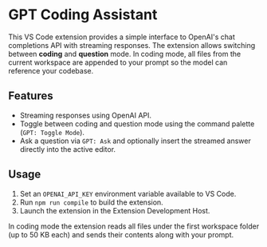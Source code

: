 # GPT Coding Assistant

This VS Code extension provides a simple interface to OpenAI's chat completions API with streaming responses. The extension allows switching between **coding** and **question** mode. In coding mode, all files from the current workspace are appended to your prompt so the model can reference your codebase.

## Features

- Streaming responses using OpenAI API.
- Toggle between coding and question mode using the command palette (`GPT: Toggle Mode`).
- Ask a question via `GPT: Ask` and optionally insert the streamed answer directly into the active editor.

## Usage

1. Set an `OPENAI_API_KEY` environment variable available to VS Code.
2. Run `npm run compile` to build the extension.
3. Launch the extension in the Extension Development Host.

In coding mode the extension reads all files under the first workspace folder (up to 50 KB each) and sends their contents along with your prompt.
